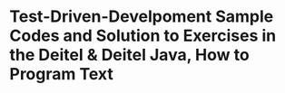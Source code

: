 # Test-Driven-Develpoment Sample Codes and Solution to Exercises in the Deitel & Deitel Java, How to Program Text

